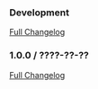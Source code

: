 ### Development
[Full Changelog](http://github.com/chrisarcand/dug/compare/v1.0.0...master)


### 1.0.0 / ????-??-??
[Full Changelog](http://github.com/chrisarcand/dug/compare/65eec3580879c3d4dc27bb6d6ed7716f965ec6ff...v1.0.0)
